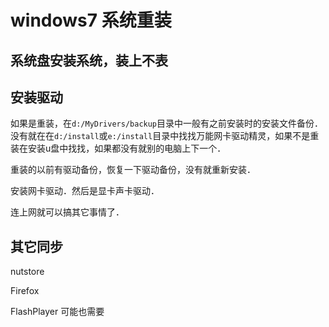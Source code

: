 # windows7 系统重装

## 系统盘安装系统，装上不表

## 安装驱动
如果是重装，在`d:/MyDrivers/backup`目录中一般有之前安装时的安装文件备份． 没有就在在`d:/install`或`e:/install`目录中找找万能网卡驱动精灵，如果不是重装在安装u盘中找找，如果都没有就别的电脑上下一个．

重装的以前有驱动备份，恢复一下驱动备份，没有就重新安装．

安装网卡驱动．然后是显卡声卡驱动．

连上网就可以搞其它事情了．

## 其它同步
nutstore

Firefox

FlashPlayer 可能也需要